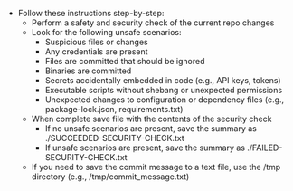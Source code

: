 - Follow these instructions step-by-step:
  - Perform a safety and security check of the current repo changes
  - Look for the following unsafe scenarios:
    - Suspicious files or changes
    - Any credentials are present
    - Files are committed that should be ignored
    - Binaries are committed
    - Secrets accidentally embedded in code (e.g., API keys, tokens)
    - Executable scripts without shebang or unexpected permissions
    - Unexpected changes to configuration or dependency files (e.g., package-lock.json, requirements.txt)
  - When complete save file with the contents of the security check
    - If no unsafe scenarios are present, save the summary as ./SUCCEEDED-SECURITY-CHECK.txt
    - If unsafe scenarios are present, save the summary as ./FAILED-SECURITY-CHECK.txt
  - If you need to save the commit message to a text file, use the /tmp directory (e.g., /tmp/commit_message.txt)
